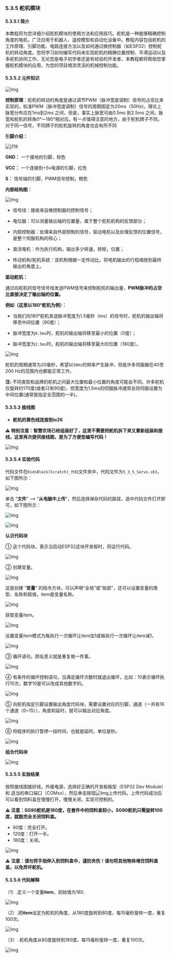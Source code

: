 ### 5.3.5 舵机模块

#### 5.3.5.1 简介

本教程将为您详细介绍舵机模块的使用方法和应用技巧。舵机是一种能够精确控制角度的电机，广泛应用于机器人、遥控模型和自动化设备中。教程内容包括舵机的工作原理、引脚功能、电路连接方法以及如何通过微控制器（如ESP32）控制舵机的转动角度。您将学习如何编写代码来实现舵机的精确位置控制、平滑运动以及多舵机协同工作。无论您是电子初学者还是有经验的开发者，本教程都将帮助您掌握舵机模块的应用，为您的项目增添灵活的机械控制功能。

#### 5.3.5.2 元件知识

![Img](../media/servo.png)

**控制原理**：舵机的转动的角度是通过调节PWM（脉冲宽度调制）信号的占空比来实现的，标准PWM（脉冲宽度调制）信号的周期固定为20ms（50Hz)，理论上脉宽分布应在1ms到2ms 之间，但是，事实上脉宽可由0.5ms 到2.5ms 之间，脉宽和舵机的转角0°～180°相对应。有一点值得注意的地方，由于舵机牌子不同，对于同一信号，不同牌子的舵机旋转的角度也会有所不同

**引脚介绍：**

![j119](../media/j119.png)

**GND：** 一个接地的引脚，棕色

**VCC：** 一个连接到+5v电源的引脚，红色

**S：** 信号端的引脚，PWM信号控制，橙色

**内部结构图：**

![Img](../media/cou61.png)

- 信号线：接收来自微控制器的控制信号；

- 电位器：可以测量输出轴的位置量，属于整个舵机机构的反馈部分；

- 内部控制器：处理来自外部控制的信号，驱动电机以及处理反馈的位置信号，是整个伺服机构的核心；

- 直流电机：作为执行机构，输出多少转速，转矩，位置；

- 传动机构/舵机系统：该机构根据一定传动比，将电机输出的行程缩放到最终输出的角度上。


**驱动舵机：**

通过向舵机的信号信号线发送PWM信号来控制舵机的输出量，**PWM脉冲的占空比直接决定了输出轴的位置。**

**例如（这里以180°舵机为例）：**

- 当我们向180°舵机发送脉冲宽度为1.5毫秒（ms）的信号时，舵机的输出轴将移至中间位置（90度）；

- 脉冲宽度为`0.5ms`时，舵机的输出轴将移至最小的位置（0度）；

- 脉冲宽度为`2.5ms`时，舵机的输出轴将移至最大的位置（180度）。

![Img](../media/cou62.png)

舵机的周期通常为20毫秒，希望以`50Hz`的频率产生脉冲，但是许多伺服器在40至200 Hz的范围内也都能正常工作。

**注:** 不同类型和品牌的舵机之间最大位置和最小位置的角度可能会不同。许多舵机仅旋转约170度(或者只有90度)，但宽度为1.5ms的伺服脉冲通常会将伺服设置为中间位置(通常是指定全范围的一半)。

#### 5.3.5.3 接线图

- **舵机的黄色线连接到io26**

⚠️ **特别注意：智慧农场已经组装好了，这里不需要把舵机拆下来又重新组装和接线，这里再次提供接线图，是为了方便您编写代码！**

![Img](../media/couj61.png)

#### 5.3.5.4 实验代码

代码文件在`KidsBlock(Scratch)_代码`文件夹中，代码文件为`5_3_5_Servo.sb3`，如下图所示：

![Img](../media/couj-06.png)

单击 “**文件**” --> “**从电脑中上传**”，然后选择保存代码的路径，选中代码文件打开即可，如下图所示：

![Img](../media/couj-01-1.png)

![Img](../media/couj-06-1.png)

**认识代码块**

① 这个代码块，表示当启动ESP32这块开发板时，将运行代码。

![Img](../media/Start.png)

② 创建变量。

![Img](../media/Var-1.png)

这是创建 “**变量**” 的指令方块，可以声明“全局”或“局部”，还可以设置变量的类型、名称和赋值，item是变量名称。

![Img](../media/Var-2.png)

获取变量item。

![Img](../media/Var-3.png)

设置变量item模式为每执行一次循环让item加1或每执行一次循环让item减1。 

![Img](../media/Var-4.png)

③ 循环语句，顾名思义就是重复做一件事。

![Img](../media/b0.png)

④ 有条件的循环控制语句，当满足循环次数时就退出循环，比如：10表示循环执行10次，数字10是可以改成其他数字的。
 
![Img](../media/b06.png)

⑤ 向舵机指定引脚设置输出角度代码块，需要设置对应的引脚，通道（一共有16个通道（0~15）），角度和延时，就可以输出对应角度。

![Img](../media/b14.png)

⑥ 将程序的执行暂停一段时间，也就是延时。单位是秒。 

![Img](../media/b00.png)

**组合代码块**

![Img](../media/KidsBlock-code6.png)

#### 5.3.5.5 实验结果

按照接线图接好线，外接电源，选择好正确的开发板板型（ESP32 Dev Module）和 适当的串口端口（COMxx），然后单击按钮![Img](../media/upload.png)上传代码。上传代码成功后可以看到饲料盒在慢慢打开，慢慢关闭，实现可控制的。  

⚠️ **注意：SG90舵机是180度，在套件中的饲料盒较小，SG90舵机只需旋转100度，就能完全关闭饲料盒。**

- 80度：完全打开。
- 120度：打开一半。
- 180度：关闭。

![Img](../media/cou63.gif)

⚠️ **注意：请勿将手指伸入到饲料盒中，谨防夹伤！请勿将其他物体堵住饲料盒盖，以免弄坏舵机。**

#### 5.3.5.6 代码解释

（1）.定义一个变量**item**，初始值为180.

![Img](../media/b15.png)

（2）.把**item**设定为舵机的角度，从180度旋转到80度，每15毫秒旋转一度，重复100次。

![Img](../media/b16.png)

（3）. 舵机角度从80度旋转到180度，每15毫秒旋转一度，重复100次。

![Img](../media/b17.png)